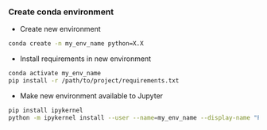 ### Create conda environment

- Create new environment
```bash
conda create -n my_env_name python=X.X
```

- Install requirements in new environment
```bash
conda activate my_env_name
pip install -r /path/to/project/requirements.txt
```

- Make new environment available to Jupyter
```bash
pip install ipykernel
python -m ipykernel install --user --name=my_env_name --display-name "Python (my_env_name)"
```
